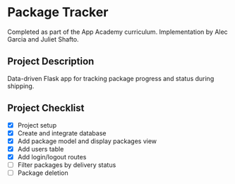# Package Tracker
Completed as part of the App Academy curriculum. Implementation by Alec Garcia and Juliet Shafto.

## Project Description
Data-driven Flask app for tracking package progress and status during shipping.

## Project Checklist
- [x] Project setup
- [x] Create and integrate database
- [x] Add package model and display packages view
- [x] Add users table
- [x] Add login/logout routes
- [ ] Filter packages by delivery status
- [ ] Package deletion

